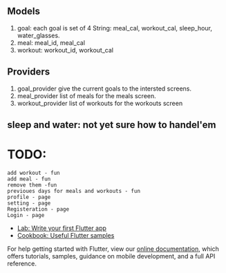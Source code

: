 ## Models

1. goal:
   each goal is set of 4 String: meal_cal, workout_cal, sleep_hour, water_glasses.
2. meal:
   meal_id, meal_cal
3. workout:
   workout_id, workout_cal

## Providers

1. goal_provider
   give the current goals to the intersted screens.
2. meal_provider
   list of meals for the meals screen.
3. workout_provider
   list of workouts for the workouts screen

## sleep and water: not yet sure how to handel'em

# TODO:

    add workout - fun
    add meal - fun
    remove them -fun
    previoues days for meals and workouts - fun
    profile - page
    setting - page
    Registeration - page
    Login - page

- [Lab: Write your first Flutter app](https://flutter.dev/docs/get-started/codelab)
- [Cookbook: Useful Flutter samples](https://flutter.dev/docs/cookbook)

For help getting started with Flutter, view our
[online documentation](https://flutter.dev/docs), which offers tutorials,
samples, guidance on mobile development, and a full API reference.

